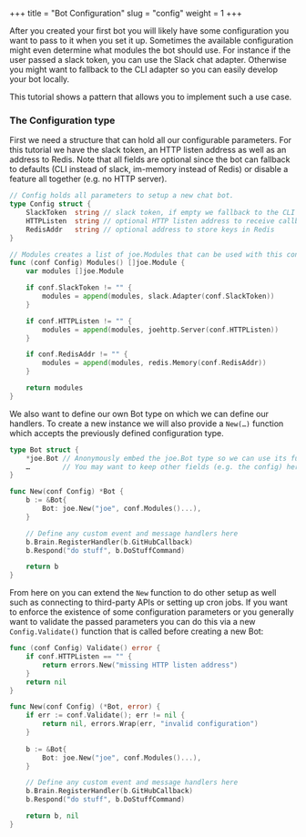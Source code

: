 +++
title = "Bot Configuration"
slug = "config"
weight = 1
+++

After you created your first bot you will likely have some configuration you
want to pass to it when you set it up. Sometimes the available configuration
might even determine what modules the bot should use. For instance if the user
passed a slack token, you can use the Slack chat adapter. Otherwise you might
want to fallback to the CLI adapter so you can easily develop your bot locally.

This tutorial shows a pattern that allows you to implement such a use case.

### The Configuration type 

First we need a structure that can hold all our configurable parameters. For
this tutorial we have the slack token, an HTTP listen address as well as an
address to Redis. Note that all fields are optional since the bot can fallback
to defaults (CLI instead of slack, im-memory instead of Redis) or disable a
feature all together (e.g. no HTTP server).

```go
// Config holds all parameters to setup a new chat bot.
type Config struct {
	SlackToken  string // slack token, if empty we fallback to the CLI
	HTTPListen  string // optional HTTP listen address to receive callbacks
	RedisAddr   string // optional address to store keys in Redis
}

// Modules creates a list of joe.Modules that can be used with this configuration.
func (conf Config) Modules() []joe.Module {
	var modules []joe.Module

	if conf.SlackToken != "" {
		modules = append(modules, slack.Adapter(conf.SlackToken))
	}

	if conf.HTTPListen != "" {
		modules = append(modules, joehttp.Server(conf.HTTPListen))
	}

	if conf.RedisAddr != "" {
		modules = append(modules, redis.Memory(conf.RedisAddr))
	}

	return modules
}
``` 

We also want to define our own Bot type on which we can define our handlers. To
create a new instance we will also provide a `New(…)` function which accepts the
previously defined configuration type.

```go
type Bot struct {
	*joe.Bot // Anonymously embed the joe.Bot type so we can use its functions easily.
	…        // You may want to keep other fields (e.g. the config) here as well.
}

func New(conf Config) *Bot {
	b := &Bot{
		Bot: joe.New("joe", conf.Modules()...),
	}

	// Define any custom event and message handlers here	
	b.Brain.RegisterHandler(b.GitHubCallback)
	b.Respond("do stuff", b.DoStuffCommand)

	return b
}
```

From here on you can extend the `New` function to do other setup as well such as
connecting to third-party APIs or setting up cron jobs. If you want to enforce
the existence of some configuration parameters or you generally want to validate
the passed parameters you can do this via a new `Config.Validate()` function that
is called before creating a new Bot:

```go
func (conf Config) Validate() error {
	if conf.HTTPListen == "" {
		return errors.New("missing HTTP listen address")
	}
	return nil
}
```

```go
func New(conf Config) (*Bot, error) {
	if err := conf.Validate(); err != nil {
		return nil, errors.Wrap(err, "invalid configuration")
	}
	
	b := &Bot{
		Bot: joe.New("joe", conf.Modules()...),
	}

	// Define any custom event and message handlers here	
	b.Brain.RegisterHandler(b.GitHubCallback)
	b.Respond("do stuff", b.DoStuffCommand)

	return b, nil
}
```
